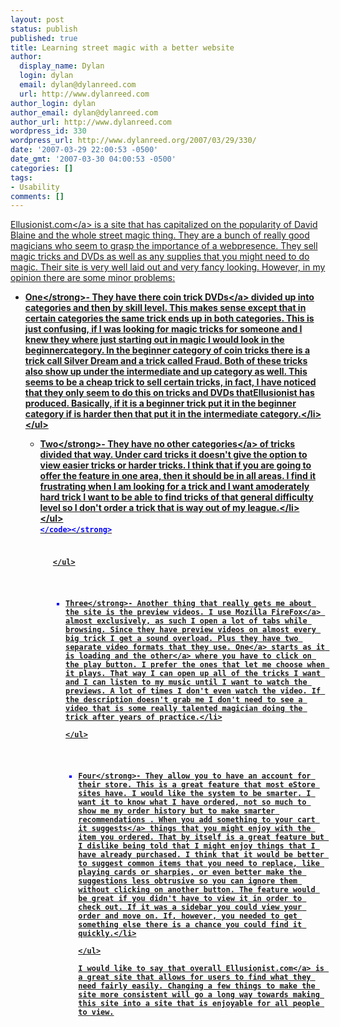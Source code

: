 ```yaml
---
layout: post
status: publish
published: true
title: Learning street magic with a better website
author:
  display_name: Dylan
  login: dylan
  email: dylan@dylanreed.com
  url: http://www.dylanreed.com
author_login: dylan
author_email: dylan@dylanreed.com
author_url: http://www.dylanreed.com
wordpress_id: 330
wordpress_url: http://www.dylanreed.org/2007/03/29/330/
date: '2007-03-29 22:00:53 -0500'
date_gmt: '2007-03-30 04:00:53 -0500'
categories: []
tags:
- Usability
comments: []
---
```

<p><a href="http:&#47;&#47;www.ellusionist.com">Ellusionist.com<&#47;a> is a site that has capitalized on the popularity of David Blaine and the whole street magic thing. They are a bunch of really good magicians who seem to grasp the importance of a webpresence. They sell magic tricks and DVDs as well as any supplies that you might need to do magic. Their site is very well laid out and very fancy looking. However, in my opinion there are some minor problems:</p>
<ul>
<li><strong>One<&#47;strong>- They have there <a href="http:&#47;&#47;www.ellusionist.com&#47;cart&#47;category.php?cat=80">coin trick DVDs<&#47;a> divided up into categories and then by skill level. This makes sense except that in certain categories the same trick ends up in both categories. This is just confusing, if I was looking for magic tricks for someone and I knew they where just starting out in magic I would look in the beginnercategory. In the beginner category of coin tricks there is a trick call Silver Dream and a trick called Fraud. Both of these tricks also show up under the intermediate and up category as well. This seems to be a cheap trick to sell certain tricks, in fact, I have noticed that they only seem to do this on tricks and DVDs thatEllusionist has produced. Basically, if it is a beginner trick put it in the beginner category if is harder then that put it in the intermediate category.<&#47;li><br />
<&#47;ul></p>
<ul>
<li><strong>Two<&#47;strong>- They have no other <a href="http:&#47;&#47;www.ellusionist.com&#47;cart&#47;category.php?cat=95">categories<&#47;a> of tricks divided that way. Under card tricks it doesn't give the option to view easier tricks or harder tricks. I think that if you are going to offer the feature in one area, then it should be in all areas. I find it frustrating when I am looking for a trick and I want amoderately hard trick I want to be able to find tricks of that general difficulty level so I don't order a trick that is way out of my league.<&#47;li><br />
<&#47;ul><br />
<strong><code style="color: blue"><!--adsense--><&#47;code><&#47;strong></p>
<ul><&#47;ul></p>
<ul>
<li><strong>Three<&#47;strong>- Another thing that really gets me about the site is the preview videos. I use <a href="http:&#47;&#47;www.mozilla.com&#47;en-US&#47;firefox&#47;">Mozilla FireFox<&#47;a> almost exclusively, as such I open a lot of tabs while browsing. Since they have preview videos on almost every big trick I get a sound overload. Plus they have two separate video formats that they use. <a href="http:&#47;&#47;www.ellusionist.com&#47;order&#47;Stigmata-by-Wayne-Houchin.php?cat=95">One<&#47;a> starts as it is loading and the <a href="http:&#47;&#47;www.ellusionist.com&#47;order&#47;KAOS-Card-Through-Window_Garcia.php?cat=95">other<&#47;a> where you have to click on the play button. I prefer the ones that let me choose when it plays. That way I can open up all of the tricks I want and I can listen to my music until I want to watch the previews. A lot of times I don't even watch the video. If the description doesn't grab me I don't need to see a video that is some really talented magician doing the trick after years of practice.<&#47;li><br />
<&#47;ul></p>
<ul>
<li><strong>Four<&#47;strong>- They allow you to have an account for their store. This is a great feature that most eStore sites have. I would like the system to be smarter. I want it to know what I have ordered, not so much to show me my order history but to make smarter recommendations . When you add something to your cart it <a href="http:&#47;&#47;www.ellusionist.com&#47;order&#47;ups&#47;KAOS-Upsell.php">suggests<&#47;a> things that you might enjoy with the item you ordered. That by itself is a great feature but I dislike being told that I might enjoy things that I have already purchased. I think that it would be better to suggest common items that you need to replace, like playing cards or sharpies, or even better make the suggestions less obtrusive so you can ignore them without clicking on another button. The feature would be great if you didn't have to view it in order to check out. If it was a sidebar you could view your order and move on. If, however, you needed to get something else there is a chance you could find it quickly.<&#47;li><br />
<&#47;ul><br />
I would like to say that overall <a href="http:&#47;&#47;www.ellusionist.com">Ellusionist.com<&#47;a> is a great site that allows for users to find what they need fairly easily. Changing a few things to make the site more consistent will go a long way towards making this site into a site that is enjoyable for all people to view.</p>

